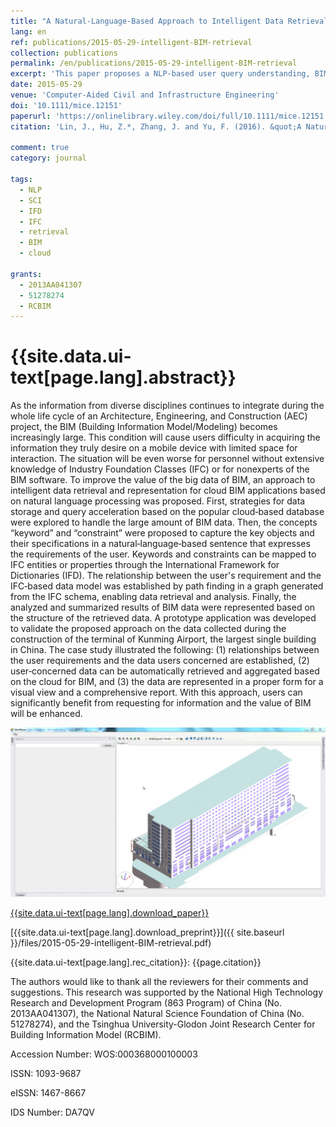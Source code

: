 ```yaml
---
title: "A Natural‐Language‐Based Approach to Intelligent Data Retrieval and Representation for Cloud BIM"
lang: en
ref: publications/2015-05-29-intelligent-BIM-retrieval
collection: publications
permalink: /en/publications/2015-05-29-intelligent-BIM-retrieval
excerpt: 'This paper proposes a NLP-based user query understanding, BIM data query and visualization method for non-experts.'
date: 2015-05-29
venue: 'Computer‐Aided Civil and Infrastructure Engineering'
doi: '10.1111/mice.12151'
paperurl: 'https://onlinelibrary.wiley.com/doi/full/10.1111/mice.12151'
citation: 'Lin, J., Hu, Z.*, Zhang, J. and Yu, F. (2016). &quot;A Natural‐Language‐Based Approach to Intelligent Data Retrieval and Representation for Cloud BIM&quot; <i>Computer‐Aided Civil and Infrastructure Engineering</i>. 31: 18-33. doi: 10.1111/mice.12151'

comment: true
category: journal

tags: 
  - NLP
  - SCI
  - IFD
  - IFC
  - retrieval
  - BIM
  - cloud

grants:
  - 2013AA041307
  - 51278274
  - RCBIM
---
```



{{site.data.ui-text[page.lang].abstract}}
====

As the information from diverse disciplines continues to integrate during the whole life cycle of an Architecture, Engineering, and Construction (AEC) project, the BIM (Building Information Model/Modeling) becomes increasingly large. This condition will cause users difficulty in acquiring the information they truly desire on a mobile device with limited space for interaction. The situation will be even worse for personnel without extensive knowledge of Industry Foundation Classes (IFC) or for nonexperts of the BIM software. To improve the value of the big data of BIM, an approach to intelligent data retrieval and representation for cloud BIM applications based on natural language processing was proposed. First, strategies for data storage and query acceleration based on the popular cloud‐based database were explored to handle the large amount of BIM data. Then, the concepts “keyword” and “constraint” were proposed to capture the key objects and their specifications in a natural‐language‐based sentence that expresses the requirements of the user. Keywords and constraints can be mapped to IFC entities or properties through the International Framework for Dictionaries (IFD). The relationship between the user's requirement and the IFC‐based data model was established by path finding in a graph generated from the IFC schema, enabling data retrieval and analysis. Finally, the analyzed and summarized results of BIM data were represented based on the structure of the retrieved data. A prototype application was developed to validate the proposed approach on the data collected during the construction of the terminal of Kunming Airport, the largest single building in China. The case study illustrated the following: (1) relationships between the user requirements and the data users concerned are established, (2) user‐concerned data can be automatically retrieved and aggregated based on the cloud for BIM, and (3) the data are represented in a proper form for a visual view and a comprehensive report. With this approach, users can significantly benefit from requesting for information and the value of BIM will be enhanced.

![Demo](/images/2015-05-29-intelligent-BIM-retrieval.gif)

[{{site.data.ui-text[page.lang].download_paper}}](https://onlinelibrary.wiley.com/doi/full/10.1111/mice.12151)

[{{site.data.ui-text[page.lang].download_preprint}}]({{ site.baseurl }}/files/2015-05-29-intelligent-BIM-retrieval.pdf)

{{site.data.ui-text[page.lang].rec_citation}}: {{page.citation}}

The authors would like to thank all the reviewers for their comments and suggestions. This research was supported by the National High Technology Research and Development Program (863 Program) of China (No. 2013AA041307), the National Natural Science Foundation of China (No. 51278274), and the Tsinghua University-Glodon Joint Research Center for Building Information Model (RCBIM).

Accession Number: WOS:000368000100003

ISSN: 1093-9687

eISSN: 1467-8667

IDS Number: DA7QV
